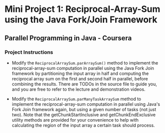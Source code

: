 # Mini Project 1: Reciprocal-Array-Sum using the Java Fork/Join Framework

## Parallel Programming in Java - Coursera

### Project Instructions

-  Modify the `ReciprocalArraySum.parArraySum()` method to implement the reciprocal-array-sum computation in parallel using the Java Fork Join framework by partitioning the input array in half and computing the reciprocal array sum on the first and second half in parallel, before combining the results. There are TODOs in the source file to guide you, and you are free to refer to the lecture and demonstration videos.  

-  Modify the `ReciprocalArraySum.parManyTaskArraySum` method to implement the reciprocal-array-sum computation in parallel using Java's Fork Join framework again, but using a given number of tasks (not just two).  Note that the getChunkStartInclusive and getChunkEndExclusive utility methods are provided for your convenience to help with calculating the region of the input array a certain task should process.
